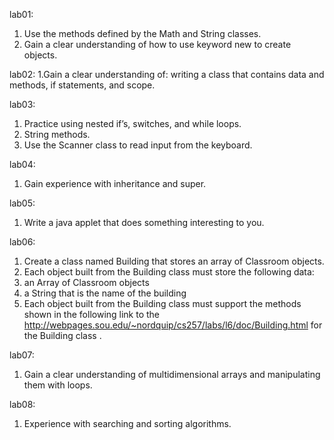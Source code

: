 lab01: 
  1. Use the methods defined by the Math and String classes.
  2. Gain a clear understanding of how to use keyword new to create objects.

lab02:
  1.Gain a clear understanding of: writing a class that contains data and methods, if statements, and scope. 

lab03:
  1. Practice using nested if’s, switches, and while loops.
  2. String methods.
  3. Use the Scanner class to read input from the keyboard.

lab04:
  1. Gain experience with inheritance and super.

lab05:
  1. Write a java applet that does something interesting to you.
   
lab06:
  1. Create a class named Building that stores an array of Classroom objects.
  2. Each object built from the Building class must store the following data:
  3. an Array of Classroom objects
  4. a String that is the name of the building
  5. Each object built from the Building class must support the methods shown in the following link to the http://webpages.sou.edu/~nordquip/cs257/labs/l6/doc/Building.html for the Building class .

lab07:
  1. Gain a clear understanding of multidimensional arrays and manipulating them with loops.

lab08:
  1. Experience with searching and sorting algorithms.

